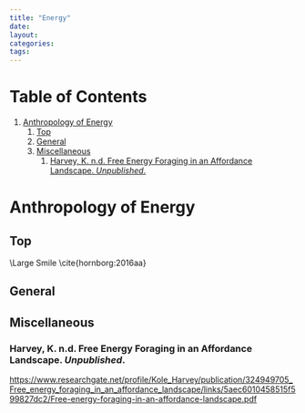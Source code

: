 ```yaml
---
title: "Energy"
date: 
layout: 
categories: 
tags: 
---
```


# Table of Contents

1.  [Anthropology of Energy](#org2fed78a)
    1.  [Top](#orga6d0aac)
    2.  [General](#orgdaeeee2)
    3.  [Miscellaneous](#orgbede472)
        1.  [Harvey, K. n.d. Free Energy Foraging in an Affordance Landscape. *Unpublished*.](#orgae270c3)


<a id="org2fed78a"></a>

# Anthropology of Energy


<a id="orga6d0aac"></a>

## Top

<div class="source">
\Large Smile \cite{hornborg:2016aa}

</div>


<a id="orgdaeeee2"></a>

## General


<a id="orgbede472"></a>

## Miscellaneous


<a id="orgae270c3"></a>

### Harvey, K. n.d. Free Energy Foraging in an Affordance Landscape. *Unpublished*.

<https://www.researchgate.net/profile/Kole_Harvey/publication/324949705_Free_energy_foraging_in_an_affordance_landscape/links/5aec6010458515f599827dc2/Free-energy-foraging-in-an-affordance-landscape.pdf>
